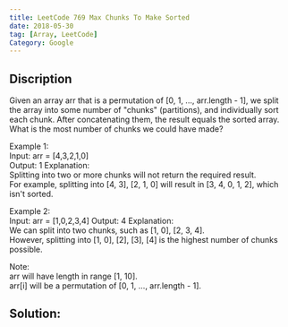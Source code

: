 ```yaml
---
title: LeetCode 769 Max Chunks To Make Sorted 
date: 2018-05-30   
tag: [Array, LeetCode] 
Category: Google  
---
```

## Discription
Given an array arr that is a permutation of [0, 1, ..., arr.length - 1], we split the array into some number of "chunks" (partitions), and individually sort each chunk.  After concatenating them, the result equals the sorted array.  
What is the most number of chunks we could have made?  

Example 1:  
Input: arr = [4,3,2,1,0]  
Output: 1 
Explanation:  
Splitting into two or more chunks will not return the required result.  
For example, splitting into [4, 3], [2, 1, 0] will result in [3, 4, 0, 1, 2], which isn't sorted.  

Example 2:  
Input: arr = [1,0,2,3,4] 
Output: 4 
Explanation:  
We can split into two chunks, such as [1, 0], [2, 3, 4].    
However, splitting into [1, 0], [2], [3], [4] is the highest number of chunks possible.  

Note:  
arr will have length in range [1, 10].    
arr[i] will be a permutation of [0, 1, ..., arr.length - 1]. 
## Solution:
